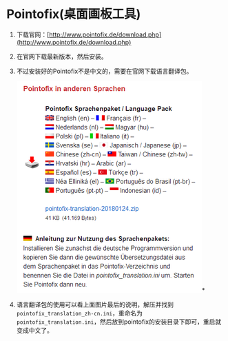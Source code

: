 # Pointofix(桌面画板工具)

1. 下载官网：[http://www.pointofix.de/download.php](http://www.pointofix.de/download.php)

2. 在官网下载最新版本，然后安装。

3. 不过安装好的Pointofix不是中文的，需要在官网下载语言翻译包。

   ![PointofixLanguagePack](https://raw.githubusercontent.com/lcfu1/Image/master/Use/PointofixLanguagePack.PNG)*

4. 语言翻译包的使用可以看上面图片最后的说明，解压并找到`pointofix_translation_zh-cn.ini`，重命名为`pointofix_translation.ini`，然后放到pointofix的安装目录下即可，重启就变成中文了。